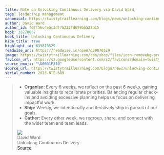 ```yaml
---
title: Note on Unlocking Continuous Delivery via David Ward
tags: leadership management
canonical: https://twistytraillearning.com/blogs/news/unlocking-continuous-delivery
author: David Ward
author_id: f07f56c4e5c3df7b222fd699b6527b15
book: 35278867
book_title: Unlocking Continuous Delivery
hide_title: true
highlight_id: 639870529
readwise_url: https://readwise.io/open/639870529
image: https://twistytraillearning.com/cdn/shop/files/icon-removebg-preview.png?crop=center&height=32&v=1689211273&width=32
favicon_url: https://s2.googleusercontent.com/s2/favicons?domain=twistytraillearning.com
source_emoji: "\U0001F310"
source_url: https://twistytraillearning.com/blogs/news/unlocking-continuous-delivery#:~:text=-%20**Organise%3A**%20Every,and%20team%20leads.
serial_number: 2023.NTE.689
---
```

> - **Organise:** Every 6 weeks, we reflect on the past 6 weeks, gaining valuable insights to recalibrate priorities. Balancing regular check-ins and avoiding excessive planning helps us focus on delivering impactful work.
> - **Ship:** Weekly, we intentionally and iteratively ship in pursuit of our goals.
> - **Gather:** Every other week, we regroup, share, and connect with the wider team and team leads.
> <div class="quoteback-footer"><div class="quoteback-avatar"><img class="mini-favicon" src="https://s2.googleusercontent.com/s2/favicons?domain=twistytraillearning.com"></div><div class="quoteback-metadata"><div class="metadata-inner"><span style="display:none">FROM:</span><div aria-label="David Ward" class="quoteback-author"> David Ward</div><div aria-label="Unlocking Continuous Delivery" class="quoteback-title"> Unlocking Continuous Delivery</div></div></div><div class="quoteback-backlink"><a target="_blank" aria-label="go to the full text of this quotation" rel="noopener" href="https://twistytraillearning.com/blogs/news/unlocking-continuous-delivery#:~:text=-%20**Organise%3A**%20Every,and%20team%20leads." class="quoteback-arrow"> Source</a></div></div>